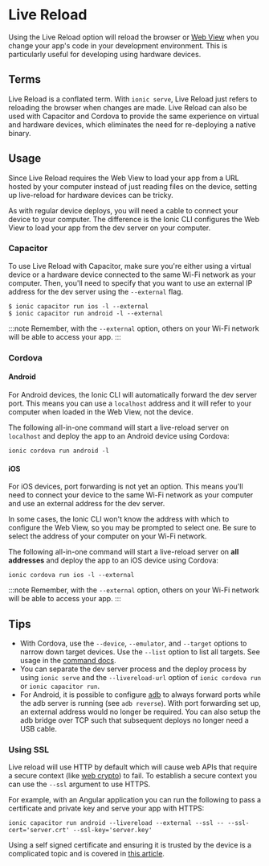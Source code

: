 # Live Reload

Using the Live Reload option will reload the browser or [Web View](../core-concepts/webview.md) when you change your app's code in your development environment. This is particularly useful for developing using hardware devices.

## Terms

Live Reload is a conflated term. With `ionic serve`, Live Reload just refers to reloading the browser when changes are made. Live Reload can also be used with Capacitor and Cordova to provide the same experience on virtual and hardware devices, which eliminates the need for re-deploying a native binary.

## Usage

Since Live Reload requires the Web View to load your app from a URL hosted by your computer instead of just reading files on the device, setting up live-reload for hardware devices can be tricky.

As with regular device deploys, you will need a cable to connect your device to your computer. The difference is the Ionic CLI configures the Web View to load your app from the dev server on your computer.

### Capacitor

To use Live Reload with Capacitor, make sure you're either using a virtual device or a hardware device connected to the same Wi-Fi network as your computer. Then, you'll need to specify that you want to use an external IP address for the dev server using the `--external` flag.

```shell
$ ionic capacitor run ios -l --external
$ ionic capacitor run android -l --external
```

:::note
Remember, with the `--external` option, others on your Wi-Fi network will be able to access your app.
:::

### Cordova

#### Android

For Android devices, the Ionic CLI will automatically forward the dev server port. This means you can use a `localhost` address and it will refer to your computer when loaded in the Web View, not the device.

The following all-in-one command will start a live-reload server on `localhost` and deploy the app to an Android device using Cordova:

```shell
ionic cordova run android -l
```

#### iOS

For iOS devices, port forwarding is not yet an option. This means you'll need to connect your device to the same Wi-Fi network as your computer and use an external address for the dev server.

In some cases, the Ionic CLI won't know the address with which to configure the Web View, so you may be prompted to select one. Be sure to select the address of your computer on your Wi-Fi network.

The following all-in-one command will start a live-reload server on **all addresses** and deploy the app to an iOS device using Cordova:

```shell
ionic cordova run ios -l --external
```

:::note
Remember, with the `--external` option, others on your Wi-Fi network will be able to access your app.
:::

## Tips

- With Cordova, use the `--device`, `--emulator`, and `--target` options to narrow down target devices. Use the `--list` option to list all targets. See usage in the [command docs](commands/cordova-run.md).
- You can separate the dev server process and the deploy process by using `ionic serve` and the `--livereload-url` option of `ionic cordova run` or `ionic capacitor run`.
- For Android, it is possible to configure [adb](https://developer.android.com/studio/command-line/adb) to always forward ports while the adb server is running (see `adb reverse`). With port forwarding set up, an external address would no longer be required. You can also setup the adb bridge over TCP such that subsequent deploys no longer need a USB cable.

### Using SSL

Live reload will use HTTP by default which will cause web APIs that require a secure context (like [web crypto](https://developer.mozilla.org/en-US/docs/Web/API/Web_Crypto_API)) to fail. To establish a secure context you can use the `--ssl` argument to use HTTPS.

For example, with an Angular application you can run the following to pass a certificate and private key and serve your app with HTTPS:
```shell
ionic capacitor run android --livereload --external --ssl -- --ssl-cert='server.crt' --ssl-key='server.key'
```

Using a self signed certificate and ensuring it is trusted by the device is a complicated topic and is covered in [this article](https://ionic.zendesk.com/hc/en-us/articles/11384425513623).
